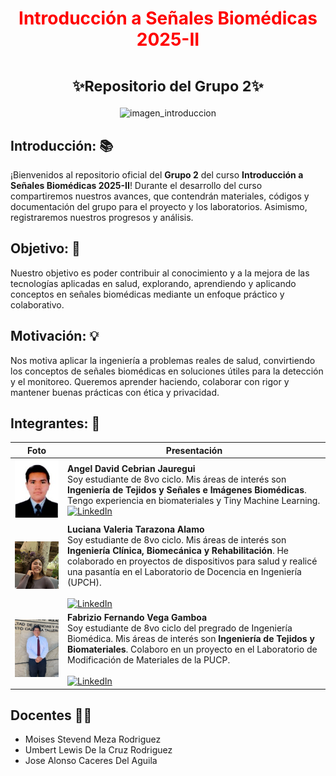 <h1 align="center" style="color:red">Introducción a Señales Biomédicas 2025-II</h1>

<h1 align="center"><small>✨Repositorio del Grupo 2✨</small></h1>

<p align="center">
  <img src="https://www.embs.org/wp-content/uploads/2022/04/TBME-00904-2021-Website-Image.gif" alt="imagen_introduccion">
</p>

## Introducción: 📚
¡Bienvenidos al repositorio oficial del **Grupo 2** del curso **Introducción a Señales Biomédicas 2025-II**!
Durante el desarrollo del curso compartiremos nuestros avances, que contendrán materiales, códigos y documentación del grupo para el proyecto y los laboratorios. Asimismo, registraremos nuestros progresos y análisis.
## Objetivo: 🎯
Nuestro objetivo es poder contribuir al conocimiento y a la mejora de las tecnologías aplicadas en salud, explorando, aprendiendo y aplicando conceptos en señales biomédicas mediante un enfoque práctico y colaborativo.

## Motivación: 💡
Nos motiva aplicar la ingeniería a problemas reales de salud, convirtiendo los conceptos de señales biomédicas en soluciones útiles para la detección y el monitoreo. Queremos aprender haciendo, colaborar con rigor y mantener buenas prácticas con ética y privacidad.
## Integrantes: 👥

| Foto | Presentación |
|:---:|---|
| <img src="Imagenes/Angel.jpeg" alt="Angel" width="220"> | **Angel David Cebrian Jauregui**<br>Soy estudiante de 8vo ciclo. Mis áreas de interés son **Ingeniería de Tejidos y Señales e Imágenes Biomédicas**. Tengo experiencia en biomateriales y Tiny Machine Learning.<br><a href="https://www.linkedin.com/in/angel-david-cebrian-jauregui-a96927306/"><img src="https://static.vecteezy.com/system/resources/previews/018/930/480/non_2x/linkedin-logo-linkedin-icon-transparent-free-png.png" alt="LinkedIn" height="40">  |
| <img src="Imagenes/Luciana.jpg" alt="Luciana" width="220"> | **Luciana Valeria Tarazona Alamo**<br>Soy estudiante de 8vo ciclo. Mis áreas de interés son **Ingeniería Clínica, Biomecánica y Rehabilitación**. He colaborado en proyectos de dispositivos para salud y realicé una pasantía en el Laboratorio de Docencia en Ingeniería (UPCH). <br><a href="https://www.linkedin.com/in/luciana-valeria-tarazona-alamo-1b82442b7?utm_source=share&utm_campaign=share_via&utm_content=profile&utm_medium=ios_app"><br><img src="https://static.vecteezy.com/system/resources/previews/018/930/480/non_2x/linkedin-logo-linkedin-icon-transparent-free-png.png" alt="LinkedIn" height="40">|
| <img src="Imagenes/Fabrizio.jpeg" alt="Fabrizio" width="220"> | **Fabrizio Fernando Vega Gamboa**<br>Soy estudiante de 8vo ciclo del pregrado de Ingeniería Biomédica. Mis áreas de interés son **Ingeniería de Tejidos y Biomateriales**. Colaboro en un proyecto en el Laboratorio de Modificación de Materiales de la PUCP. <br><a href="https://www.linkedin.com/in/fabrizio-fernando-vega-gamboa-b843b9281/"><br><img src="https://static.vecteezy.com/system/resources/previews/018/930/480/non_2x/linkedin-logo-linkedin-icon-transparent-free-png.png" alt="LinkedIn" height="40">|



## Docentes 👨‍🏫
- Moises Stevend Meza Rodriguez
- Umbert Lewis De la Cruz Rodriguez
- Jose Alonso Caceres Del Aguila
